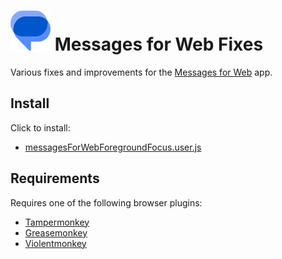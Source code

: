 # ![](icon.png) Messages for Web Fixes

Various fixes and improvements for the [Messages for Web](https://messages.google.com/web/) app.

## Install

Click to install:
 - [messagesForWebForegroundFocus.user.js](https://github.com/yo1dog/messages-for-web-fixes/raw/master/messagesForWebForegroundFocus.user.js)

## Requirements

Requires one of the following browser plugins:
  - [Tampermonkey](https://www.tampermonkey.net/)
  - [Greasemonkey](https://addons.mozilla.org/en-US/firefox/addon/greasemonkey/)
  - [Violentmonkey](https://violentmonkey.github.io/)
